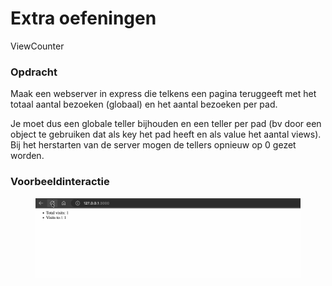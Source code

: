 # Extra oefeningen

ViewCounter

### Opdracht

Maak een webserver in express die telkens een pagina teruggeeft met het totaal aantal bezoeken (globaal) en het aantal bezoeken per pad.

Je moet dus een globale teller bijhouden en een teller per pad (bv door een object te gebruiken dat als key het pad heeft en als value het aantal views). Bij het herstarten van de server mogen de tellers opnieuw op 0 gezet worden.

### Voorbeeldinteractie

<figure><img src="../../.gitbook/assets/visits.gif" alt=""><figcaption></figcaption></figure>
